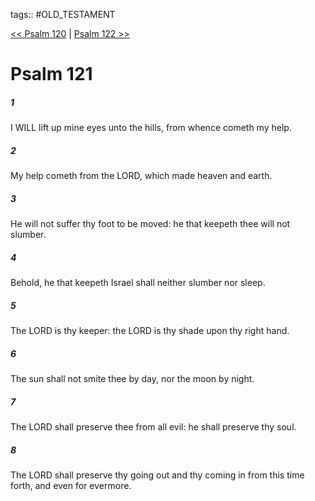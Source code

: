 tags:: #OLD_TESTAMENT

[<< Psalm 120](OLD_TESTAMENT/19_Psalms/Psalm_120.md) | [Psalm 122 >>](OLD_TESTAMENT/19_Psalms/Psalm_122.md)

# Psalm 121

##### 1

I WILL lift up mine eyes unto the hills, from whence cometh my help.

##### 2

My help cometh from the LORD, which made heaven and earth.

##### 3

He will not suffer thy foot to be moved: he that keepeth thee will not slumber.

##### 4

Behold, he that keepeth Israel shall neither slumber nor sleep.

##### 5

The LORD is thy keeper: the LORD is thy shade upon thy right hand.

##### 6

The sun shall not smite thee by day, nor the moon by night.

##### 7

The LORD shall preserve thee from all evil: he shall preserve thy soul.

##### 8

The LORD shall preserve thy going out and thy coming in from this time forth, and even for evermore.
